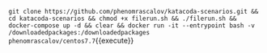 `git clone https://github.com/phenomrascalov/katacoda-scenarios.git && cd katacoda-scenarios && chmod +x filerun.sh && ./filerun.sh && docker-compose up -d && clear && docker run -it --entrypoint bash -v /downloadedpackages:/downloadedpackages phenomrascalov/centos7.7`{{execute}}
